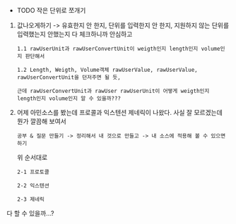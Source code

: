 - TODO 작은 단위로 쪼개기

1. 값나오게하기 -> 유효한지 안 한지, 단위를 입력한지 안 한지, 지원하지 않는 단위를 입력했는지 안했는지 다 체크하니까 안심하고 

       1.1 rawUserUnit과 rawUserConvertUnit이 weigth인지 length인지 volume인지 판단해서 

       1.2 Length, Weigth, Volume객체 rawUserValue, rawUserValue, rawUserConvertUnit을 던저주면 될 듯, 

       근데 rawUserConvertUnit과 rawUser rawUserUnit이 어떻게 weigth인지 length인지 volume인지 알 수 있을까???



2. 어제 아민소스를 봤는데 프로콜과 익스텐션 제네릭이 나왔다. 사실 잘 모르겠는데 뭔가 깔끔해 보여서 

       공부 & 질문 만들기 -> 정리해서 내 것으로 만들고 -> 내 소스에 적용해 볼 수 있으면 하기

   위 순서대로

       2-1 프로토콜

       2-2 익스텐션

       2-3 제네릭


다 할 수 있을까...?
